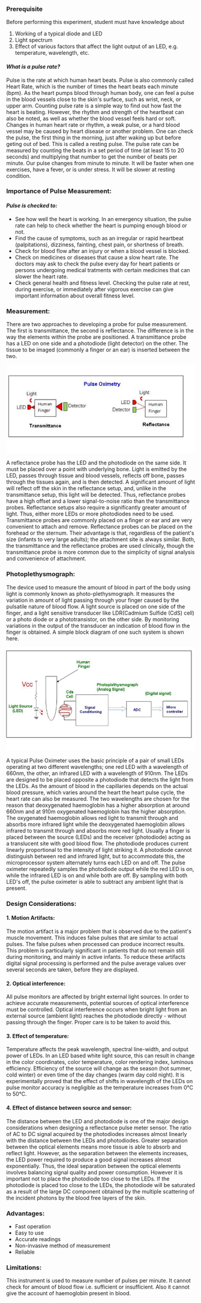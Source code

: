 ### Prerequisite
Before performing this experiment, student must have knowledge about
1. Working of a typical diode and LED
2. Light spectrum
3. Effect of various factors that affect the light output of an LED, e.g. temperature, wavelength, etc.

#### *What is a pulse rate?*
Pulse is the rate at which human heart beats. Pulse is also commonly called Heart Rate, which is the number of times the heart beats each minute (bpm). As the heart pumps blood through human body, one can feel a pulse in the blood vessels close to the skin's surface, such as wrist, neck, or upper arm. Counting pulse rate is a simple way to find out how fast the heart is beating. However, the rhythm and strength of the heartbeat can also be noted, as well as whether the blood vessel feels hard or soft. Changes in human heart rate or rhythm, a weak pulse, or a hard blood vessel may be caused by heart disease or another problem. One can check the pulse, the first thing in the morning, just after waking up but before geting out of bed. This is called a resting pulse. The pulse rate can be measured by counting the beats in a set period of time (at least 15 to 20 seconds) and multiplying that number to get the number of beats per minute. Our pulse changes from minute to minute. It will be faster when one exercises, have a fever, or is under stress. It will be slower at resting condition.

### Importance of Pulse Measurement:

#### *Pulse is checked to:*
* See how well the heart is working. In an emergency situation, the pulse rate can help to check whether the heart is pumping enough blood or not.
* Find the cause of symptoms, such as an irregular or rapid heartbeat (palpitations), dizziness, fainting, chest pain, or shortness of breath.
* Check for blood flow after an injury or when a blood vessel is blocked.
* Check on medicines or diseases that cause a slow heart rate. The doctors may ask to check the pulse every day for heart patients or persons undergoing medical tratments with certain medicines that can slower the heart rate.
* Check general health and fitness level. Checking the pulse rate at rest, during exercise, or immediately after vigorous exercise can give important information about overall fitness level.
 

### Measurement:

There are two approaches to developing a probe for pulse measurement. The first is transmittance, the second is reflectance. The difference is in the way the elements within the probe are positioned. A transmittance probe has a LED on one side and a photodiode (light detector) on the other. The tissue to be imaged (commonly a finger or an ear) is inserted between the two.

<center><img src="images/image1.jpg" title="" /></center>

A reflectance probe has the LED and the photodiode on the same side. It must be placed over a point with underlying bone. Light is emitted by the LED, passes through tissue and blood vessels, reflects off bone, passes through the tissues again, and is then detected.
A significant amount of light will reflect off the skin in the reflectance setup, and, unlike in the transmittance setup, this light will be detected. Thus, reflectance probes have a high offset and a lower signal-to-noise ratio than the transmittance probes. Reflectance setups also require a significantly greater amount of light. Thus, either more LEDs or more photodiodes need to be used.
Transmittance probes are commonly placed on a finger or ear and are very convenient to attach and remove. Reflectance probes can be placed on the forehead or the sternum. Their advantage is that, regardless of the patient's size (infants to very large adults); the attachment site is always similar. Both, the transmittance and the reflectance probes are used clinically, though the transmittance probe is more common due to the simplicity of signal analysis and convenience of attachment.


### Photoplethysmograph:

The device used to measure the amount of blood in part of the body using light is commonly known as photo-plethysmograph. It measures the variation in amount of light passing through your finger caused by the pulsatile nature of blood flow. A light source is placed on one side of the finger, and a light sensitive transducer like LDR(Cadmium Sulfide (CdS) cell) or a photo diode or a phototransistor, on the other side. By monitoring variations in the output of the transducer an indication of blood flow in the finger is obtained. A simple block diagram of one such system is shown here.
<center><img src="images/image2.jpg" title="" /></center>

A typical Pulse Oximeter uses the basic principle of a pair of small LEDs operating at two different wavelengths; one red LED with a wavelength of 660nm, the other, an infrared LED with a wavelength of 910nm. The LEDs are designed to be placed opposite a photodiode that detects the light from the LEDs. As the amount of blood in the capillaries depends on the actual blood pressure, which varies around the heart the heart pulse cycle, the heart rate can also be measured. The two wavelengths are chosen for the reason that deoxygenated haemoglobin has a higher absorption at around 660nm and at 910m oxygenated haemoglobin has the higher absorption. The oxygenated haemoglobin allows red light to transmit through and absorbs more infrared light while the deoxygenated haemoglobin allows infrared to transmit through and absorbs more red light. Usually a finger is placed between the source (LEDs) and the receiver (photodiode) acting as a translucent site with good blood flow. The photodiode produces current linearly proportional to the intensity of light striking it. A photodiode cannot distinguish between red and infrared light, but to accommodate this, the microprocessor system alternately turns each LED on and off. The pulse oximeter repeatedly samples the photodiode output while the red LED is on, while the infrared LED is on and while both are off. By sampling with both LED's off, the pulse oximeter is able to subtract any ambient light that is present.
 

### Design Considerations:

#### 1. Motion Artifacts:

The motion artifact is a major problem that is observed due to the patient's muscle movement. This induces false pulses that are similar to actual pulses. The false pulses when processed can produce incorrect results. This problem is particularly significant in patients that do not remain still during monitoring, and mainly in active infants. To reduce these artifacts digital signal processing is performed and the pulse average values over several seconds are taken, before they are displayed.

#### 2. Optical interference:

All pulse monitors are affected by bright external light sources. In order to achieve accurate measurements, potential sources of optical interference must be controlled. Optical interference occurs when bright light from an external source (ambient light) reaches the photodiode directly - without passing through the finger. Proper care is to be taken to avoid this.

#### 3. Effect of temperature:

Temperature affects the peak wavelength, spectral line-width, and output power of LEDs. In an LED based white light source, this can result in change in the color coordinates, color temperature, color rendering index, luminous efficiency. Efficiency of the source will change as the season (hot summer, cold winter) or even time of the day changes (warm day cold night). It is experimentally proved that the effect of shifts in wavelength of the LEDs on pulse monitor accuracy is negligible as the temperature increases from 0&deg;C to 50&deg;C.

#### 4. Effect of distance between source and sensor:

The distance between the LED and photodiode is one of the major design considerations when designing a reflectance pulse meter sensor. The ratio of AC to DC signal acquired by the photodiodes increases almost linearly with the distance between the LEDs and photodiodes. Greater separation between the optical elements means more tissue is able to absorb and reflect light. However, as the separation between the elements increases, the LED power required to produce a good signal increases almost exponentially. Thus, the ideal separation between the optical elements involves balancing signal quality and power consumption. However it is important not to place the photodiode too close to the LEDs. If the photodiode is placed too close to the LEDs, the photodiode will be saturated as a result of the large DC component obtained by the multiple scattering of the incident photons by the blood free layers of the skin.

### Advantages:
* Fast operation
* Easy to use
* Accurate readings
* Non-invasive method of measurement
* Reliable

### Limitations:

This instrument is used to measure number of pulses per minute. It cannot check for amount of blood flow i.e. sufficient or insufficient. Also it cannot give the account of haemoglobin present in blood.
